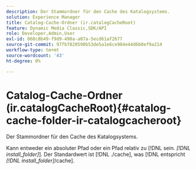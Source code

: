 ```yaml
---
description: Der Stammordner für den Cache des Katalogsystems.
solution: Experience Manager
title: Catalog-Cache-Ordner (ir.catalogCacheRoot)
feature: Dynamic Media Classic,SDK/API
role: Developer,Admin,User
exl-id: 060c8b49-f9d9-498a-a07a-5ecd61af2677
source-git-commit: 97fbf820590b53de5a1e6ce904e44d6b0ef9a214
workflow-type: tm+mt
source-wordcount: '43'
ht-degree: 0%

---
```


# Catalog-Cache-Ordner (ir.catalogCacheRoot){#catalog-cache-folder-ir-catalogcacheroot}

Der Stammordner für den Cache des Katalogsystems.

Kann entweder ein absoluter Pfad oder ein Pfad relativ zu [!DNL sein. *[!DNL install_folder]*]. Der Standardwert ist [!DNL ./cache], was [!DNL entspricht *[!DNL install_folder]*/cache].
